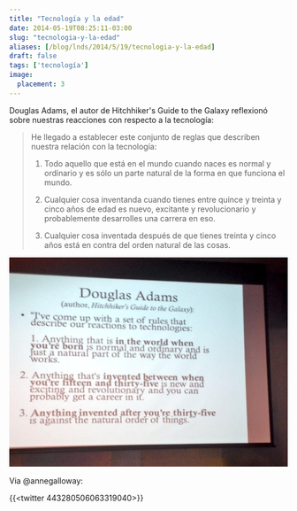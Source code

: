```yaml
---
title: "Tecnología y la edad"
date: 2014-05-19T08:25:11-03:00
slug: "tecnologia-y-la-edad"
aliases: [/blog/lnds/2014/5/19/tecnologia-y-la-edad]
draft: false
tags: ['tecnología']
image:
  placement: 3
---
```


Douglas Adams, el autor de Hitchhiker\'s Guide to the Galaxy reflexionó
sobre nuestras reacciones con respecto a la tecnología:

> He llegado a establecer este conjunto de reglas que describen nuestra
> relación con la tecnología:
>
> 1.  Todo aquello que está en el mundo cuando naces es normal y
>     ordinario y es sólo un parte natural de la forma en que funciona
>     el mundo.
>
> 2.  Cualquier cosa inventanda cuando tienes entre quince y treinta y
>     cinco años de edad es nuevo, excitante y revolucionario y
>     probablemente desarrolles una carrera en eso.
>
> 3.  Cualquier cosa inventada después de que tienes treinta y cinco
>     años está en contra del orden natural de las cosas.

![](tecnologia_adams.jpg)

Via @annegalloway:

{{<twitter 443280506063319040>}}
